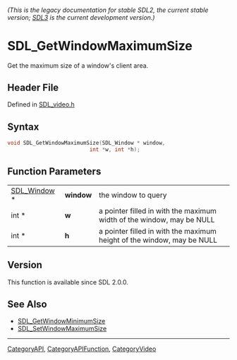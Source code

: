 ###### (This is the legacy documentation for stable SDL2, the current stable version; [SDL3](https://wiki.libsdl.org/SDL3/) is the current development version.)
# SDL_GetWindowMaximumSize

Get the maximum size of a window's client area.

## Header File

Defined in [SDL_video.h](https://github.com/libsdl-org/SDL/blob/SDL2/include/SDL_video.h)

## Syntax

```c
void SDL_GetWindowMaximumSize(SDL_Window * window,
                          int *w, int *h);
```

## Function Parameters

|                            |            |                                                                        |
| -------------------------- | ---------- | ---------------------------------------------------------------------- |
| [SDL_Window](SDL_Window) * | **window** | the window to query                                                    |
| int *                      | **w**      | a pointer filled in with the maximum width of the window, may be NULL  |
| int *                      | **h**      | a pointer filled in with the maximum height of the window, may be NULL |

## Version

This function is available since SDL 2.0.0.

## See Also

- [SDL_GetWindowMinimumSize](SDL_GetWindowMinimumSize)
- [SDL_SetWindowMaximumSize](SDL_SetWindowMaximumSize)

----
[CategoryAPI](CategoryAPI), [CategoryAPIFunction](CategoryAPIFunction), [CategoryVideo](CategoryVideo)

